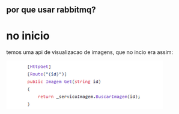 ## por que usar rabbitmq? 

# no inicio

temos uma api de visualizacao de imagens, que no incio era assim:

![Image of Yaktocat](./imagens/buscar-imagem-01.PNG)